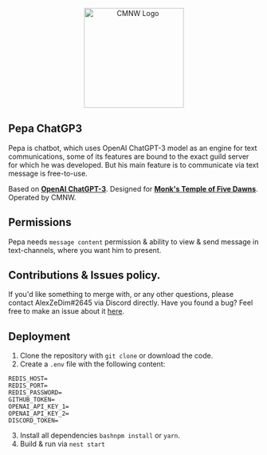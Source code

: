 <p align="center">
  <img src="https://i.imgur.com/OZqzhli.png" width="200" alt="CMNW Logo" />
</p>


## Pepa ChatGP3 

Pepa is chatbot, which uses OpenAI ChatGPT-3 model as an engine for text communications, some of its features are bound to the exact guild server for which he was developed. But his main feature is to communicate via text message is free-to-use.

Based on [**OpenAI ChatGPT-3**](https://openai.com/blog/chatgpt/). Designed for [**Monk's Temple of Five Dawns**](https://discord.com/invite/fYSNb5U). Operated by CMNW.

## Permissions

Pepa needs `message content` permission & ability to view & send message in text-channels, where you want him to present.

## Contributions & Issues policy.

If you'd like something to merge with, or any other questions, please contact AlexZeDim#2645 via Discord directly. Have you found a bug? Feel free to make an issue about it [here](https://github.com/AlexZeDim/pepa-chatGPT/issues).

## Deployment

1. Clone the repository with `git clone` or download the code.
2. Create a `.env` file with the following content:

```
REDIS_HOST=
REDIS_PORT=
REDIS_PASSWORD=
GITHUB_TOKEN=
OPENAI_API_KEY_1=
OPENAI_API_KEY_2=
DISCORD_TOKEN=
```
3. Install all dependencies `bashnpm install` or `yarn`.
4. Build & run via `nest start`
